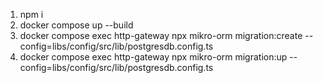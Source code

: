 1. npm i
2. docker compose up --build
3. docker compose exec http-gateway npx mikro-orm migration:create --config=libs/config/src/lib/postgresdb.config.ts
4. docker compose exec http-gateway npx mikro-orm migration:up --config=libs/config/src/lib/postgresdb.config.ts
